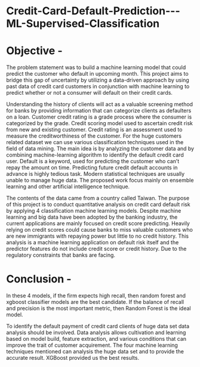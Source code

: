 # Credit-Card-Default-Prediction---ML-Supervised-Classification

# Objective -

The problem statement was to build a machine learning model that could predict the customer who default in upcoming month. This project aims to bridge this gap of uncertainty by utilizing a data-driven approach by using past data of credit card customers in conjunction with machine learning  to predict whether or not a consumer will default on their credit cards. 

Understanding the history of clients will act as a valuable screening method for banks by providing information that can categorize clients as defaulters on a loan. Customer credit rating is a grade process where the consumer is categorized by the grade. Credit scoring model used to ascertain credit risk from new and existing customer. Credit rating is an assessment used to measure the creditworthiness of the customer. For the huge customers related dataset we can use various classification techniques used in the field of data mining. The main idea is by analyzing the customer data and by combining machine-learning algorithm to identify the default credit card user. Default is a keyword, used for predicting the customer who can’t repay the amount on time. Predicting future credit default accounts in advance is highly tedious task. Modern statistical techniques are usually unable to manage huge data. The proposed work focus mainly on ensemble learning and other artificial intelligence technique. 

The contents of the data came from a country called Taiwan. The purpose of this project is to conduct quantitative analysis on credit card default risk by applying 4 classification machine learning models. Despite machine learning and big data have been adopted by the banking industry, the current applications are mainly focused on credit score predicting. Heavily relying on credit scores could cause banks to miss valuable customers who are new immigrants with repaying power but little to no credit history. This analysis is a machine learning application on default risk itself and the predictor features do not include credit score or credit history. Due to the regulatory constraints that banks are facing.

# Conclusion -

In these 4 models, if the firm expects high recall, then random forest and xgboost classifier models are the best candidate. If the balance of recall and precision is the most important metric, then Random Forest is the ideal model.

To identify the default payment of credit card clients of huge data set data analysis should be involved. Data analysis allows cultivation and learning based on model build, feature extraction, and various conditions that can improve the trait of customer acquirement. The four machine learning techniques mentioned can analysis the huge data set and to provide the accurate result. XGBoost provided us the best results.
